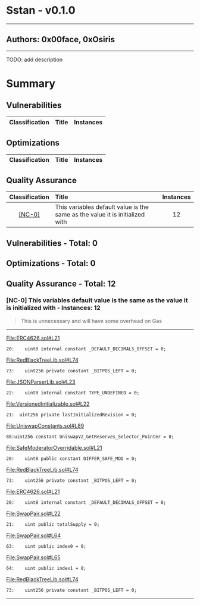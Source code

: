 # Sstan - v0.1.0 

 --- 
 ## Authors: 0x00face, 0xOsiris 
 --- 
 TODO: add description

# Summary




## Vulnerabilities 

 | Classification | Title | Instances | 
 |:-------:|:---------|:-------:| 
## Optimizations 

 | Classification | Title | Instances | 
 |:-------:|:---------|:-------:| 
## Quality Assurance 

 | Classification | Title | Instances | 
 |:-------:|:---------|:-------:| 
 | [[NC-0]](#[NC-0]) | This variables default value is the same as the value it is initialized with | 12 |

## Vulnerabilities - Total: 0 




## Optimizations - Total: 0 




## Quality Assurance - Total: 12 

<a name=[NC-0]></a>
### [NC-0] This variables default value is the same as the value it is initialized with - Instances: 12 

 
> This is unnecessary and will have some overhead on Gas
     

 --- 

[File:ERC4626.sol#L21](https://github.com/0xKitsune/sstan/blob/main/bin/scope/2023-10-wildcat/lib/solady/src/tokens/ERC4626.sol#L21) 
```solidity
20:    uint8 internal constant _DEFAULT_DECIMALS_OFFSET = 0;
``` 



[File:RedBlackTreeLib.sol#L74](https://github.com/0xKitsune/sstan/blob/main/bin/scope/2023-10-brahma/contracts/lib/solady/src/utils/RedBlackTreeLib.sol#L74) 
```solidity
73:    uint256 private constant _BITPOS_LEFT = 0;
``` 



[File:JSONParserLib.sol#L23](https://github.com/0xKitsune/sstan/blob/main/bin/scope/2023-10-wildcat/lib/solady/src/utils/JSONParserLib.sol#L23) 
```solidity
22:    uint8 internal constant TYPE_UNDEFINED = 0;
``` 



[File:VersionedInitializable.sol#L22](https://github.com/0xKitsune/sstan/blob/main/bin/scope/protocol-v2/contracts/protocol/libraries/aave-upgradeability/VersionedInitializable.sol#L22) 
```solidity
21:  uint256 private lastInitializedRevision = 0;
``` 



[File:UniswapConstants.sol#L89](https://github.com/0xKitsune/sstan/blob/main/bin/scope/2023-10-wildcat/lib/sol-utils/src/uniswap/UniswapConstants.sol#L89) 
```solidity
88:uint256 constant UniswapV2_GetReserves_Selector_Pointer = 0;
``` 



[File:SafeModeratorOverridable.sol#L21](https://github.com/0xKitsune/sstan/blob/main/bin/scope/2023-10-brahma/contracts/src/core/SafeModeratorOverridable.sol#L21) 
```solidity
20:    uint8 public constant DIFFER_SAFE_MOD = 0;
``` 



[File:RedBlackTreeLib.sol#L74](https://github.com/0xKitsune/sstan/blob/main/bin/scope/2023-10-wildcat/lib/sol-utils/lib/solady/src/utils/RedBlackTreeLib.sol#L74) 
```solidity
73:    uint256 private constant _BITPOS_LEFT = 0;
``` 



[File:ERC4626.sol#L21](https://github.com/0xKitsune/sstan/blob/main/bin/scope/2023-10-brahma/contracts/lib/solady/src/tokens/ERC4626.sol#L21) 
```solidity
20:    uint8 internal constant _DEFAULT_DECIMALS_OFFSET = 0;
``` 



[File:SwapPair.sol#L22](https://github.com/0xKitsune/sstan/blob/main/bin/scope/3xcalibur/scope/SwapPair.sol#L22) 
```solidity
21:    uint public totalSupply = 0;
``` 



[File:SwapPair.sol#L64](https://github.com/0xKitsune/sstan/blob/main/bin/scope/3xcalibur/scope/SwapPair.sol#L64) 
```solidity
63:    uint public index0 = 0;
``` 



[File:SwapPair.sol#L65](https://github.com/0xKitsune/sstan/blob/main/bin/scope/3xcalibur/scope/SwapPair.sol#L65) 
```solidity
64:    uint public index1 = 0;
``` 



[File:RedBlackTreeLib.sol#L74](https://github.com/0xKitsune/sstan/blob/main/bin/scope/2023-10-wildcat/lib/solady/src/utils/RedBlackTreeLib.sol#L74) 
```solidity
73:    uint256 private constant _BITPOS_LEFT = 0;
``` 



 --- 


